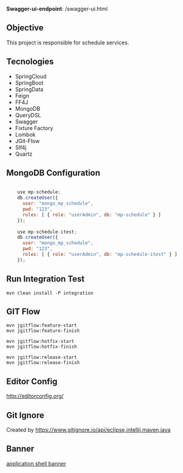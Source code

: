 **Swagger-ui-endpoint**: /swagger-ui.html

## Objective
This project is responsible for schedule services.

## Tecnologies
* SpringCloud
* SpringBoot
* SpringData
* Feign
* FF4J
* MongoDB
* QueryDSL
* Swagger
* Fixture Factory
* Lombok
* JGit-Flow
* Slf4j
* Quartz

## MongoDB Configuration
```javascript

	use mp-schedule;
	db.createUser({
	  user: "mongo_mp_schedule",
	  pwd: "123",
	  roles: [ { role: "userAdmin", db: "mp-schedule" } ]
	});
	
	use mp-schedule-itest;
	db.createUser({
	  user: "mongo_mp_schedule",
	  pwd: "123",
	  roles: [ { role: "userAdmin", db: "mp-schedule-itest" } ]
	});
```

## Run Integration Test
```shell
mvn clean install -P integration
```


## GIT Flow
```shell
mvn jgitflow:feature-start
mvn jgitflow:feature-finish

mvn jgitflow:hotfix-start
mvn jgitflow:hotfix-finish

mvn jgitflow:release-start
mvn jgitflow:release-finish
```

## Editor Config
http://editorconfig.org/

## Git Ignore
Created by https://www.gitignore.io/api/eclipse,intellij,maven,java

## Banner
[application shell banner](http://patorjk.com/software/taag/#p=display&f=Big%20Money-ne&t=MP-SCHEDULE%0ACNOVA)
